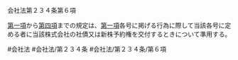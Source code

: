 会社法第２３４条第６項

[第一項](会社法＿＿＿＿第２３４条第１項)から[第四項](会社法＿＿＿＿第２３４条第４項)までの規定は、[第一項](会社法＿＿＿＿第２３４条第１項)各号に掲げる行為に際して当該各号に定める者に当該株式会社の社債又は新株予約権を交付するときについて準用する。

#会社法
#会社法/第２３４条
#会社法/第２３４条/第６項
